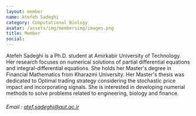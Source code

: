 ```yaml
---
layout: member
name: Atefeh Sadeghi
category: Computational Biology
avatar: /assets/img/membersimg/images.png
title: Member
social:
---
```


Atefeh Sadeghi is a Ph.D. student at Amirkabir University of Technology. Her research focuses on numerical solutions of partial differential equations and integral-differential equations. She holds her Master's degree in Financial Mathematics from Kharazmi University. Her Master's thesis was dedicated to Optimal trading strategy considering the stochastic price impact and incorporating signals. She is interested in developing numerial methods to solve problems related to engineering, biology and finance.

###### Email : atef.sadeghi@aut.ac.ir
